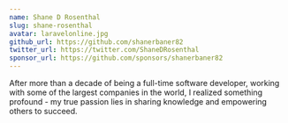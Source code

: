 ```yaml
---
name: Shane D Rosenthal
slug: shane-rosenthal
avatar: laravelonline.jpg
github_url: https://github.com/shanerbaner82
twitter_url: https://twitter.com/ShaneDRosenthal
sponsor_url: https://github.com/sponsors/shanerbaner82
---
```


After more than a decade of being a full-time software developer, working with some of the largest companies in the world, I realized something profound - my true passion lies in sharing knowledge and empowering others to succeed.
